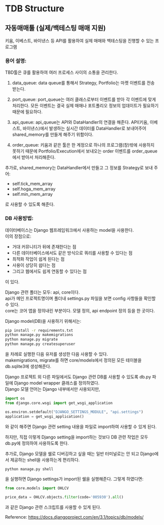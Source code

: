 # TDB Structure

## 자동매매툴 (실제/백테스팅 매매 지원)

키움, 이베스트, 바이낸스 등 API를 활용하여 실제 매매와 백테스팅을 진행할 수 있는 프로그램


### 용어 설명:

TBD툴은 큐를 활용하여 여러 프로세스 사이의 소통을 관리한다.

1. data_queue: data queue를 통해서 Strategy, Portfolio는 마켓 이벤트를 전송 받는다.

2. port_queue: port_queue는 여러 클래스로부터 이벤트를 받아 각 이벤트에 맞게 처리한다.
               모든 이벤트는 결국 실제 매매나 포트폴리오 정보의 업데이트가 필요하기 때문에 필요하다.

3. api_queue: api_queue는 API와 DataHandler의 연결을 해준다. API(키움, 이베스트, 바이낸스)에서 발생하는 실시간 데이터를
              DataHandler로 보내어주어 shared_memory를 만들게 해주기 위함이다.

4. order_queue: 키움과 같은 툴은 한 계정으로 하나의 프로그램(창)밖에 사용하지 못하기 때문에
                Portfolio/Execution에서 보내오는 order 이벤트를 order_queue에서 받아서 처리해준다.
   

추가로, shared_memory는 DataHandler에서 만들고 그 정보를 Strategy로 보내 주어:

- self.tick_mem_array
- self.hoga_mem_array
- self.min_mem_array

로 사용할 수 있도록 해준다.


### DB 사용방법:

데이터베이스는 Django 웹프레임워크에서 사용하는 model을 사용한다.  
이의 장점으로:

- 거대 커뮤니티가 뒤에 존재한다는 점
- 다른 데이터베이스에서도 같은 방식으로 쿼리를 사용할 수 있다는 점
- 최적화 작업이 쉽게 된다는 점
- 사용이 상당히 쉽다는 점
- 그리고 웹에서도 쉽게 연동할 수 있다는 점

이 있다.

Django 관련 폴더는 모두: api, core이다.  
api가 메인 프로젝트명이며 폴더내 settings.py 파일을 보면 config 사항들을 확인할 수 있다.  
core는 코어 앱을 정의내린 부분이다. 모델 정의, api endpoint 정의 등을 한 곳이다.

Django model(DB)을 사용하기 위해서는:

```bash
pip install -r requirements.txt
python manage.py makemigrations
python manage.py migrate
python manage.py createsuperuser
```

을 차례로 실행한 다음 유저를 생성한 다음 사용할 수 있다.  
makemigrations, migrate를 하면 core/models에서 정의된 모든 테이블을 db.sqlite3에 생성해준다.

Django 프로젝트 외 다른 파일에서도 Django 관련 DB를 사용할 수 있도록 db.py 파일에 Django model wrapper 클래스를 정의하였다.  
Django 모델 언어는 Django 내부에서만 사용되지만,

```python
import os
from django.core.wsgi import get_wsgi_application

os.environ.setdefault("DJANGO_SETTINGS_MODULE", "api.settings")
application = get_wsgi_application()
```

와 같이 해주면 Django 관련 setting 내용을 파일로 import하여 사용할 수 있게 된다.

하지만, 직접 이렇게 Django setting을 import하는 것보다 DB 관련 작업은 모두 db.py에 정의하여 사용하도록 한다.  

추가로, Django 모델을 쉘로 디버깅하고 싶을 때는 일반 터미널로는 안 되고 Django에서 제공하는 shell을 사용하는게 편리하다.  

```bash
python manage.py shell
```

을 실행하면 Django settings가 import된 쉘을 실행해준다. 그렇게 하였다면:

```python
from core.models import OHLCV

price_data = OHLCV.objects.filter(code='005930').all()
```

과 같은 Django 관련 스크립트를 사용할 수 있게 된다.  

Reference: <https://docs.djangoproject.com/en/3.1/topics/db/models/>